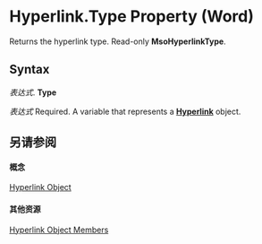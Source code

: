 
# Hyperlink.Type Property (Word)

Returns the hyperlink type. Read-only  **MsoHyperlinkType**.


## Syntax

 _表达式_. **Type**

 _表达式_ Required. A variable that represents a **[Hyperlink](af785a9e-081a-e359-705f-04f490304e2e.md)** object.


## 另请参阅


#### 概念


[Hyperlink Object](af785a9e-081a-e359-705f-04f490304e2e.md)
#### 其他资源


[Hyperlink Object Members](http://msdn.microsoft.com/library/49699791-6b9c-2061-aff7-c9269747ecea%28Office.15%29.aspx)